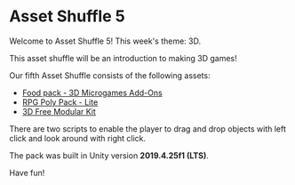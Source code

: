 # Asset Shuffle 5
 
Welcome to Asset Shuffle 5! This week's theme: 3D.

This asset shuffle will be an introduction to making 3D games!

Our fifth Asset Shuffle consists of the following assets:  
- [Food pack - 3D Microgames Add-Ons](https://assetstore.unity.com/packages/3d/food-pack-3d-microgames-add-ons-163295)
- [RPG Poly Pack - Lite](https://assetstore.unity.com/packages/3d/environments/landscapes/rpg-poly-pack-lite-148410)
- [3D Free Modular Kit](https://assetstore.unity.com/packages/3d/environments/3d-free-modular-kit-85732)

There are two scripts to enable the player to drag and drop objects with left click and look around with right click.

The pack was built in Unity version **2019.4.25f1 (LTS)**.

Have fun!
